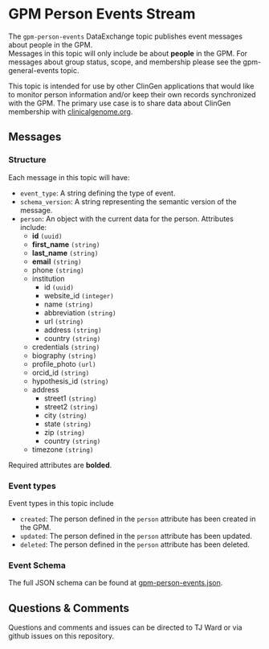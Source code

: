 # GPM Person Events Stream
The `gpm-person-events` DataExchange topic publishes event messages about people in the GPM.  
Messages in this topic will only include be about **people** in the GPM.
For messages about group status, scope, and membership please see the gpm-general-events topic.

This topic is intended for use by other ClinGen applications that would like to monitor person information and/or keep their own records synchronized with the GPM.  The primary use case is to share data about ClinGen membership with [clinicalgenome.org](https://clinicalgenome.org).

## Messages

### Structure
Each message in this topic will have:
* `event_type`: A string defining the type of event.
* `schema_version`: A string representing the semantic version of the message.
* `person`: An object with the current data for the person.  Attributes include:
  * **id** `(uuid)`
  * **first_name** `(string)`
  * **last_name** `(string)`
  * **email** `(string)`
  * phone `(string)`
  * institution
    * id `(uuid)`
    * website_id `(integer)`
    * name `(string)` 
    * abbreviation `(string)`
    * url `(string)`
    * address `(string)`
    * country `(string)`
  * credentials `(string)`
  * biography `(string)`
  * profile_photo `(url)`
  * orcid_id `(string)`
  * hypothesis_id `(string)`
  * address
    * street1 `(string)`
    * street2 `(string)`
    * city `(string)`
    * state `(string)`
    * zip `(string)`
    * country `(string)`
  * timezone `(string)`

Required attributes are **bolded**.

### Event types
Event types in this topic include
* `created`: The person defined in the `person` attribute has been created in the GPM.
* `updated`: The person defined in the `person` attribute has been updated.
* `deleted`: The person defined in the `person` attribute has been deleted.

### Event Schema
The full JSON schema can be found at [gpm-person-events.json](gpm-person-events.json).

## Questions & Comments
Questions and comments and issues can be directed to TJ Ward or via github issues on this repository.
